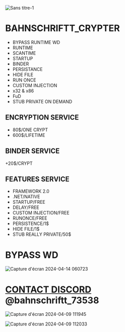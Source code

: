 
![Sans titre-1](https://github.com/BAHNSCHRIFTT/BAHNSCHRIFT_CRYPTER/assets/166487591/10b217dd-883d-4b35-a1da-6a05f3eeb627)

# BAHNSCHRIFTT_CRYPTER

* BYPASS RUNTIME WD
* RUNTIME
* SCANTIME
* STARTUP
* BINDER
* PERSISTANCE
* HIDE FILE
* RUN ONCE
* CUSTOM INJECTION
* x32 & x86
* FuD
* STUB PRIVATE ON DEMAND

## ENCRYPTION SERVICE

* 80$/ONE CRYPT
* 600$/LIFETIME

## BINDER SERVICE

+20$/CRYPT

## FEATURES SERVICE

* FRAMEWORK 2.0
* .NET/NATIVE
* STARTUP/FREE
* DELAY/FREE
* CUSTOM INJECTION/FREE
* RUNONCE/FREE
* PERSISTENCE/1$
* HIDE FILE/1$
* STUB REALLY PRIVATE/50$

# BYPASS WD

![Capture d'écran 2024-04-14 060723](https://github.com/BAHNSCHRIFTT/BAHNSCHRIFT_CRYPTER/assets/166487591/cbf5e976-a3c0-457b-aee3-e4dc04040b11)


# [CONTACT DISCORD](https://discord.com/channels/@bahnschriftt) @bahnschriftt_73538

![Capture d'écran 2024-04-09 111945](https://github.com/BAHNSCHRIFTT/BAHNSCHRIFT_CRYPTER/assets/166487591/1cd84a4a-0705-43e8-a0b2-b147ea954a08)

![Capture d'écran 2024-04-09 112033](https://github.com/BAHNSCHRIFTT/BAHNSCHRIFT_CRYPTER/assets/166487591/6124bcb3-efa4-4fb9-981a-b95fa95d4c24)



